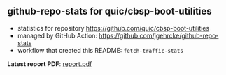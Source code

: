 ## github-repo-stats for quic/cbsp-boot-utilities

- statistics for repository https://github.com/quic/cbsp-boot-utilities
- managed by GitHub Action: https://github.com/jgehrcke/github-repo-stats
- workflow that created this README: `fetch-traffic-stats`

**Latest report PDF**: [report.pdf](https://github.com/njjetha/System-Design/raw/github-repo-stats/quic/cbsp-boot-utilities/latest-report/report.pdf)

